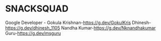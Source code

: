# SNACKSQUAD
Google Developer -
Gokula Krishnan-https://g.dev/GokulKris
Dhinesh-https://g.dev/dhinesh_1105
Nandha Kumar-https://g.dev/Nknandhakumar
Guru-https://g.dev/msguru
